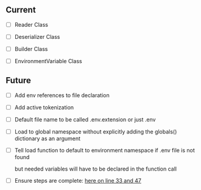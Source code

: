 ## Current

- [ ] Reader Class

- [ ] Deserializer Class

- [ ] Builder Class

- [ ] EnvironmentVariable Class


## Future

- [ ] Add env references to file declaration

- [ ] Add active tokenization

- [ ] Default file name to be called .env.extension or just .env

- [ ] Load to global namespace without explicitly adding the globals() dictionary as an argument

- [ ] Tell load function to default to environment namespace if .env file is not found

    but needed variables will have to be declared in the function call

- [ ] Ensure steps are complete: [here on line 33 and 47](typed_env/readers.py)